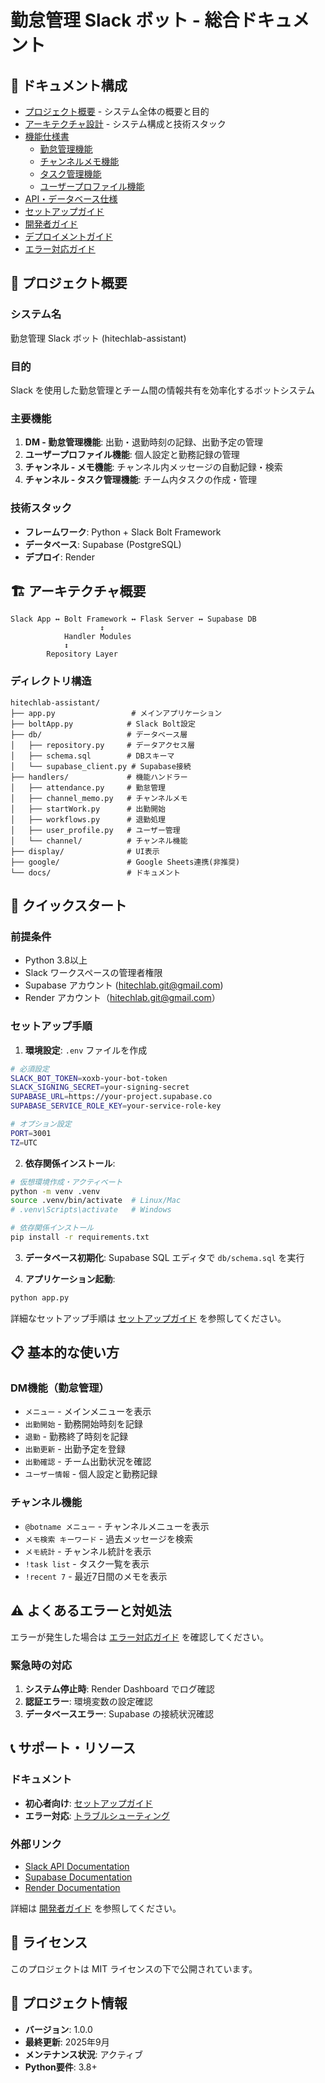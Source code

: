 # 勤怠管理 Slack ボット - 総合ドキュメント

## 📁 ドキュメント構成

- [プロジェクト概要](docs/project-overview.md) - システム全体の概要と目的
- [アーキテクチャ設計](docs/architecture.md) - システム構成と技術スタック
- [機能仕様書](docs/features/)
  - [勤怠管理機能](docs/features/attendance.md)
  - [チャンネルメモ機能](docs/features/channel-memo.md)
  - [タスク管理機能](docs/features/task-management.md)
  - [ユーザープロファイル機能](docs/features/user-profile.md)
- [API・データベース仕様](docs/database.md)
- [セットアップガイド](docs/setup.md)
- [開発者ガイド](docs/development-guide.md)
- [デプロイメントガイド](docs/deployment.md)
- [エラー対応ガイド](docs/troubleshooting.md)

## 🎯 プロジェクト概要

### システム名
勤怠管理 Slack ボット (hitechlab-assistant)

### 目的
Slack を使用した勤怠管理とチーム間の情報共有を効率化するボットシステム

### 主要機能
1. **DM - 勤怠管理機能**: 出勤・退勤時刻の記録、出勤予定の管理
2. **ユーザープロファイル機能**: 個人設定と勤務記録の管理
3. **チャンネル - メモ機能**: チャンネル内メッセージの自動記録・検索
4. **チャンネル - タスク管理機能**: チーム内タスクの作成・管理

### 技術スタック
- **フレームワーク**: Python + Slack Bolt Framework
- **データベース**: Supabase (PostgreSQL)
- **デプロイ**: Render

## 🏗️ アーキテクチャ概要

```
Slack App ↔ Bolt Framework ↔ Flask Server ↔ Supabase DB
                    ↕
            Handler Modules
            ↕
        Repository Layer
```

### ディレクトリ構造
```
hitechlab-assistant/
├── app.py                 # メインアプリケーション
├── boltApp.py            # Slack Bolt設定
├── db/                   # データベース層
│   ├── repository.py     # データアクセス層
│   ├── schema.sql        # DBスキーマ
│   └── supabase_client.py # Supabase接続
├── handlers/             # 機能ハンドラー
│   ├── attendance.py     # 勤怠管理
│   ├── channel_memo.py   # チャンネルメモ
│   ├── startWork.py      # 出勤開始
│   ├── workflows.py      # 退勤処理
│   ├── user_profile.py   # ユーザー管理
│   └── channel/          # チャンネル機能
├── display/              # UI表示
├── google/               # Google Sheets連携(非推奨)
└── docs/                 # ドキュメント
```

## 🚀 クイックスタート

### 前提条件
- Python 3.8以上
- Slack ワークスペースの管理者権限
- Supabase アカウント (hitechlab.git@gmail.com)
- Render アカウント（hitechlab.git@gmail.com）

### セットアップ手順

1. **環境設定**: `.env` ファイルを作成
```bash
# 必須設定
SLACK_BOT_TOKEN=xoxb-your-bot-token
SLACK_SIGNING_SECRET=your-signing-secret
SUPABASE_URL=https://your-project.supabase.co
SUPABASE_SERVICE_ROLE_KEY=your-service-role-key

# オプション設定
PORT=3001
TZ=UTC
```

2. **依存関係インストール**:
```bash
# 仮想環境作成・アクティベート
python -m venv .venv
source .venv/bin/activate  # Linux/Mac
# .venv\Scripts\activate   # Windows

# 依存関係インストール
pip install -r requirements.txt
```

3. **データベース初期化**: Supabase SQL エディタで `db/schema.sql` を実行

4. **アプリケーション起動**:
```bash
python app.py
```

詳細なセットアップ手順は [セットアップガイド](docs/setup.md) を参照してください。

## 📋 基本的な使い方

### DM機能（勤怠管理）
- `メニュー` - メインメニューを表示
- `出勤開始` - 勤務開始時刻を記録
- `退勤` - 勤務終了時刻を記録
- `出勤更新` - 出勤予定を登録
- `出勤確認` - チーム出勤状況を確認
- `ユーザー情報` - 個人設定と勤務記録

### チャンネル機能
- `@botname メニュー` - チャンネルメニューを表示
- `メモ検索 キーワード` - 過去メッセージを検索
- `メモ統計` - チャンネル統計を表示
- `!task list` - タスク一覧を表示
- `!recent 7` - 最近7日間のメモを表示

## ⚠️ よくあるエラーと対処法

エラーが発生した場合は [エラー対応ガイド](docs/troubleshooting.md) を確認してください。

### 緊急時の対応
1. **システム停止時**: Render Dashboard でログ確認
2. **認証エラー**: 環境変数の設定確認
3. **データベースエラー**: Supabase の接続状況確認

## 📞 サポート・リソース

### ドキュメント
- **初心者向け**: [セットアップガイド](docs/setup.md)
- **エラー対応**: [トラブルシューティング](docs/troubleshooting.md)

### 外部リンク
- [Slack API Documentation](https://api.slack.com/)
- [Supabase Documentation](https://supabase.com/docs)
- [Render Documentation](https://render.com/docs)

詳細は [開発者ガイド](docs/development-guide.md) を参照してください。

## 📜 ライセンス

このプロジェクトは MIT ライセンスの下で公開されています。

## 🔧 プロジェクト情報

- **バージョン**: 1.0.0
- **最終更新**: 2025年9月
- **メンテナンス状況**: アクティブ
- **Python要件**: 3.8+